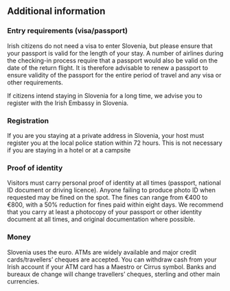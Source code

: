 ## Additional information

### **Entry requirements (visa/passport)**

Irish citizens do not need a visa to enter Slovenia, but please ensure that your passport is valid for the length of your stay. A number of airlines during the checking-in process require that a passport would also be valid on the date of the return flight. It is therefore advisable to renew a passport to ensure validity of the passport for the entire period of travel and any visa or other requirements.

If citizens intend staying in Slovenia for a long time, we advise you to register with the Irish Embassy in Slovenia.

### **Registration**

If you are you staying at a private address in Slovenia, your host must register you at the local police station within 72 hours. This is not necessary if you are staying in a hotel or at a campsite

### **Proof of identity**

Visitors must carry personal proof of identity at all times (passport, national ID document or driving licence). Anyone failing to produce photo ID when requested may be fined on the spot. The fines can range from €400 to €800, with a 50% reduction for fines paid within eight days. We recommend that you carry at least a photocopy of your passport or other identity document at all times, and original documentation where possible.

### **Money**

Slovenia uses the euro. ATMs are widely available and major credit cards/travellers’ cheques are accepted. You can withdraw cash from your Irish account if your ATM card has a Maestro or Cirrus symbol. Banks and bureaux de change will change travellers’ cheques, sterling and other main currencies.